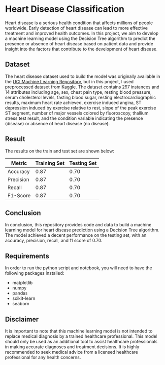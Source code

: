 # Heart Disease Classification

Heart disease is a serious health condition that affects millions of people worldwide. Early detection of heart disease can lead to more effective treatment and improved health outcomes. In this project, we aim to develop a machine learning model using the Decision Tree algorithm to predict the presence or absence of heart disease based on patient data and provide insight into the factors that contribute to the development of heart disease.

## Dataset

The heart disease dataset used to build the model was originally available in the [UCI Machine Learning Repository](https://archive.ics.uci.edu/ml/datasets/Heart+Disease), but in this project, I used preprocessed dataset from [Kaggle](https://www.kaggle.com/datasets/cherngs/heart-disease-cleveland-uci?resource=download). The dataset contains 297 instances and 14 attributes including age, sex, chest pain type, resting blood pressure, serum cholesterol levels, fasting blood sugar, resting electrocardiographic results, maximum heart rate achieved, exercise induced angina, ST depression induced by exercise relative to rest, slope of the peak exercise ST segment, number of major vessels colored by fluoroscopy, thallium stress test result, and the condition variable indicating the presence (disease) or absence of heart disease (no disease).

## Result

The results on the train and test set are shown below:

| Metric | Training Set | Testing Set |
| ------| ------------ | ----------- |
| Accuracy | 0.87 | 0.70 |
| Precision | 0.87 | 0.70 |
| Recall| 0.87 | 0.70 |
| F1-Score | 0.87 | 0.70 |

## Conclusion
In conclusion, this repository provides code and data to build a machine learning model for heart disease prediction using a Decision Tree algorithm. The model achieved a decent performance on the testing set, with an accuracy, precision, recall, and f1 score of 0.70.

## Requirements 

In order to run the python script and notebook, you will need to have the following packages installed:
* matplotlib
* numpy
* pandas
* scikit-learn
* seaborn

## Disclaimer

It is important to note that this machine learning model is not intended to replace medical diagnosis by a trained healthcare professional. This model should only be used as an additional tool to assist healthcare professionals in making accurate diagnoses and treatment decisions. It is highly recommended to seek medical advice from a licensed healthcare professional for any health concerns.

